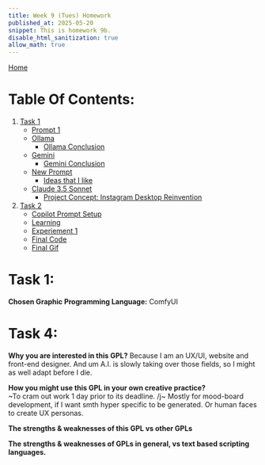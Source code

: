 ```yaml
---
title: Week 9 (Tues) Homework
published_at: 2025-05-20
snippet: This is homework 9b.
disable_html_sanitization: true
allow_math: true
---
```


[Home](https://cclanchublo6.deno.dev/)

# Table Of Contents:

1. [Task 1](#task-1)
   - [Prompt 1](#prompt-1)
   - [Ollama](#ollama)
     - [Ollama Conclusion](#ollama-conclusion)
   - [Gemini](#gemini)
     - [Gemini Conclusion](#gemini-conclusion)
   - [New Prompt](#claude-35-sonnet)
     - [Ideas that I like](#ideas-that-i-like)
   - [Claude 3.5 Sonnet](#new-prompt)
     - [Project Concept: Instagram Desktop Reinvention](#project-concept-instagram-desktop-reinvention)
2. [Task 2](#task-2)
   - [Copilot Prompt Setup](#copilot-prompt-setup)
   - [Learning](#learning)
   - [Experiement 1](#experiement-1)
   - [Final Code](#final-code)
   - [Final Gif](#final-gif)

# Task 1:

**Chosen Graphic Programming Language:** ComfyUI

# Task 4:

**Why you are interested in this GPL?**
Because I am an UX/UI, website and front-end designer. And um A.I. is slowly taking over those fields, so I might as well adapt before I die.

**How you might use this GPL in your own creative practice?**  
~To cram out work 1 day prior to its deadline. /j~ Mostly for mood-board development, if I want smth hyper specific to be generated. Or human faces to create UX personas.

**The strengths & weaknesses of this GPL vs other GPLs**

**The strengths & weaknesses of GPLs in general, vs text based scripting languages.**
